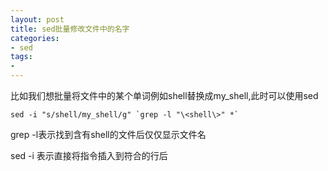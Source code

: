 ```yaml
---
layout: post
title: sed批量修改文件中的名字
categories: 
- sed
tags:
- 
---
```


比如我们想批量将文件中的某个单词例如shell替换成my_shell,此时可以使用sed

	sed -i "s/shell/my_shell/g" `grep -l "\<shell\>" *`

grep  -l表示找到含有shell的文件后仅仅显示文件名

sed -i 表示直接将指令插入到符合的行后
